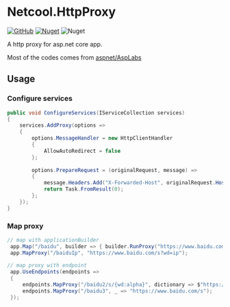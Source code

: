 # Netcool.HttpProxy
[![GitHub](https://img.shields.io/github/license/neilq/Netcool)](https://github.com/NeilQ/Netcool/blob/master/LICENSE)
[![Nuget](https://img.shields.io/nuget/v/Netcool.HttpProxy)](https://www.nuget.org/packages/Netcool.HttpProxy/)
![Nuget](https://img.shields.io/nuget/dt/Netcool.HttpProxy)


A http proxy for asp.net core app.  

Most of the codes comes from [aspnet/AspLabs](https://github.com/aspnet/AspLabs)

## Usage

### Configure services
```c#
public void ConfigureServices(IServiceCollection services)
{
    services.AddProxy(options =>
    {
        options.MessageHandler = new HttpClientHandler
        {
            AllowAutoRedirect = false
        };
        
        options.PrepareRequest = (originalRequest, message) =>
        {
            message.Headers.Add("X-Forwarded-Host", originalRequest.Host.Host);
            return Task.FromResult(0);
        };
    });
}
```

### Map proxy
```c#
// map with applicationBuilder
 app.Map("/baidu", builder => { builder.RunProxy("https://www.baidu.com"); });
 app.MapProxy("/baiduIp", "https://www.baidu.com/s?wd=ip");
 
// map proxy with endpoint
 app.UseEndpoints(endpoints =>
 {
     endpoints.MapProxy("/baidu2/s/{wd:alpha}", dictionary => $"https://www.baidu.com/s?wd={dictionary["wd"]}");
     endpoints.MapProxy("/baidu3", _ => "https://www.baidu.com/s");
 });

```

